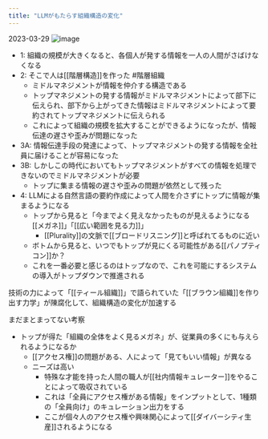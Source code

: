 ```yaml
---
title: "LLMがもたらす組織構造の変化"
---
```


2023-03-29
![image](https://gyazo.com/bd4af120ee0546edc8c92edda89f1df0/thumb/1000)

- 1: 組織の規模が大きくなると、各個人が発する情報を一人の人間がさばけなくなる
- 2: そこで人は[[階層構造]]を作った #階層組織
    - ミドルマネジメントが情報を仲介する構造である
    - トップマネジメントの発する情報がミドルマネジメントによって部下に伝えられ、部下から上がってきた情報はミドルマネジメントによって要約されてトップマネジメントに伝えられる
    - これによって組織の規模を拡大することができるようになったが、情報伝達の遅さや歪みが問題になった
- 3A: 情報伝達手段の発達によって、トップマネジメントの発する情報を全社員に届けることが容易になった
- 3B: しかしこの時代においてもトップマネジメントがすべての情報を処理できないのでミドルマネジメントが必要
    - トップに集まる情報の遅さや歪みの問題が依然として残った
- 4: LLMによる自然言語の要約作成によって人間を介さずにトップに情報が集まるようになる
    - トップから見ると「今までよく見えなかったものが見えるようになる[[メガネ]]」「[[広い範囲を見る力]]」
        - [[Plurality]]の文脈で[[ブロードリスニング]]と呼ばれてるものに近い
    - ボトムから見ると、いつでもトップが見にくる可能性がある[[パノプティコン]]か？
    - これを一番必要と感じるのはトップなので、これを可能にするシステムの導入がトップダウンで推進される

技術の力によって「[[ティール組織]]」で語られていた「[[ブラウン組織]]を作り出す力学」が陳腐化して、組織構造の変化が加速する

まだまとまってない考察
- トップが得た「組織の全体をよく見るメガネ」が、従業員の多くにも与えられるようになるか
    - [[アクセス権]]の問題がある、人によって「見てもいい情報」が異なる
    - ニーズは高い
        - 特殊な才能を持った人間の職人が[[社内情報キュレーター]]をやることによって吸収されている
        - これは「全員にアクセス権がある情報」をインプットとして、1種類の「全員向け」のキュレーション出力をする
        - ここが個々人のアクセス権や興味関心によって[[ダイバーシティ生産]]されるようになる

